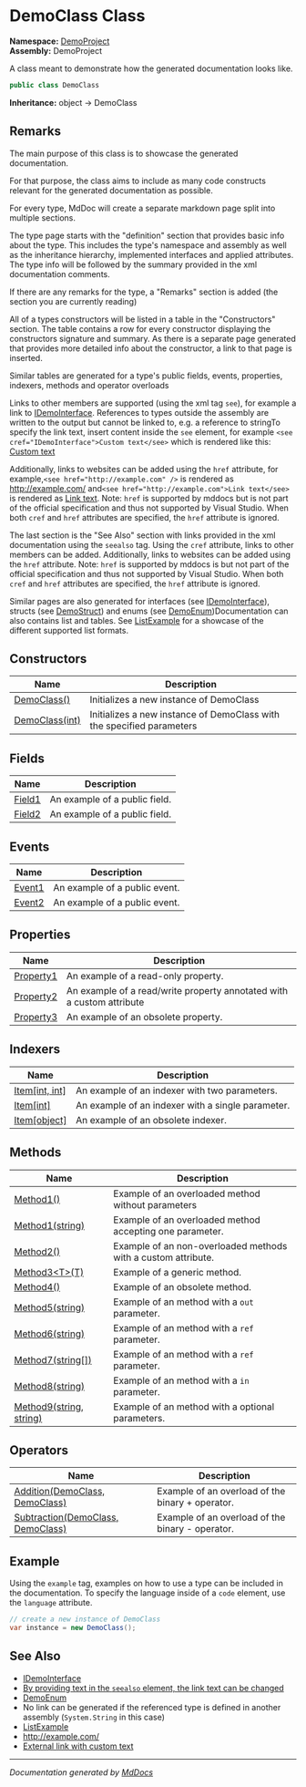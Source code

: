 ﻿<!--  
  <auto-generated>   
    The contents of this file were generated by a tool.  
    Changes to this file may be list if the file is regenerated  
  </auto-generated>   
-->

# DemoClass Class

**Namespace:** [DemoProject](../index.md)  
**Assembly:** DemoProject

A class meant to demonstrate how the generated documentation looks like.

```csharp
public class DemoClass
```

**Inheritance:** object → DemoClass

## Remarks

The main purpose of this class is to showcase the generated documentation.

For that purpose, the class aims to include as many code constructs relevant for the generated documentation as possible.

For every type, MdDoc will create a separate markdown page split into multiple sections.

The type page starts with the "definition" section that provides basic info about the type. This includes the type's namespace and assembly as well as the inheritance hierarchy, implemented interfaces and applied attributes. The type info will be followed by the summary provided in the xml documentation comments.

If there are any remarks for the type, a "Remarks" section is added (the section you are currently reading)

All of a types constructors will be listed in a table in the "Constructors" section. The table contains a row for every constructor displaying the constructors signature and summary. As there is a separate page generated that provides more detailed info about the constructor, a link to that page is inserted.

Similar tables are generated for a type's public fields, events, properties, indexers, methods and operator overloads

Links to other members are supported (using the xml tag `see`), for example a link to [IDemoInterface](../IDemoInterface/index.md). References to types outside the assembly are written to the output but cannot be linked to, e.g. a reference to stringTo specify the link text, insert content inside the `see` element, for example `<see cref="IDemoInterface">Custom text</see>` which is rendered like this: [Custom text](../IDemoInterface/index.md)

Additionally, links to websites can be added using the `href` attribute, for example,`<see href="http://example.com" />` is rendered as [http:\/\/example.com\/](http://example.com/) and`<see href="http://example.com">Link text</see>` is rendered as [Link text](http://example.com/). Note: `href` is supported by mddocs but is not part of the official specification and thus not supported by Visual Studio. When both `cref` and `href` attributes are specified, the `href` attribute is ignored.

The last section is the "See Also" section with links provided in the xml documentation using the `seealso` tag. Using the `cref` attribute, links to other members can be added. Additionally, links to websites can be added using the `href` attribute. Note: `href` is supported by mddocs is but not part of the official specification and thus not supported by Visual Studio. When both `cref` and `href` attributes are specified, the `href` attribute is ignored.

Similar pages are also generated for interfaces (see [IDemoInterface](../IDemoInterface/index.md)), structs (see [DemoStruct](../DemoStruct/index.md)) and enums (see  [DemoEnum](../DemoEnum/index.md))Documentation can also contains list and tables. See [ListExample](../ListExample/index.md) for a showcase of the different supported list formats.

## Constructors

| Name                                                 | Description                                                           |
| ---------------------------------------------------- | --------------------------------------------------------------------- |
| [DemoClass()](constructors/index.md#democlass)       | Initializes a new instance of DemoClass                               |
| [DemoClass(int)](constructors/index.md#democlassint) | Initializes a new instance of DemoClass with the specified parameters |

## Fields

| Name                       | Description                   |
| -------------------------- | ----------------------------- |
| [Field1](fields/Field1.md) | An example of a public field. |
| [Field2](fields/Field2.md) | An example of a public field. |

## Events

| Name                       | Description                   |
| -------------------------- | ----------------------------- |
| [Event1](events/Event1.md) | An example of a public event. |
| [Event2](events/Event2.md) | An example of a public event. |

## Properties

| Name                                 | Description                                                            |
| ------------------------------------ | ---------------------------------------------------------------------- |
| [Property1](properties/Property1.md) | An example of a read\-only property.                                   |
| [Property2](properties/Property2.md) | An example of a read\/write property annotated with a custom attribute |
| [Property3](properties/Property3.md) | An example of an obsolete property.                                    |

## Indexers

| Name                                             | Description                                       |
| ------------------------------------------------ | ------------------------------------------------- |
| [Item\[int, int\]](indexers/Item.md#itemint-int) | An example of an indexer with two parameters.     |
| [Item\[int\]](indexers/Item.md#itemint)          | An example of an indexer with a single parameter. |
| [Item\[object\]](indexers/Item.md#itemobject)    | An example of an obsolete indexer.                |

## Methods

| Name                                                | Description                                                    |
| --------------------------------------------------- | -------------------------------------------------------------- |
| [Method1()](methods/Method1.md#method1)             | Example of an overloaded method without parameters             |
| [Method1(string)](methods/Method1.md#method1string) | Example of an overloaded method accepting one parameter.       |
| [Method2()](methods/Method2.md)                     | Example of an non\-overloaded methods with a custom attribute. |
| [Method3\<T\>(T)](methods/Method3.md)               | Example of a generic method.                                   |
| [Method4()](methods/Method4.md)                     | Example of an obsolete method.                                 |
| [Method5(string)](methods/Method5.md)               | Example of an method with a `out` parameter.                   |
| [Method6(string)](methods/Method6.md)               | Example of an method with a `ref` parameter.                   |
| [Method7(string\[\])](methods/Method7.md)           | Example of an method with a `ref` parameter.                   |
| [Method8(string)](methods/Method8.md)               | Example of an method with a `in` parameter.                    |
| [Method9(string, string)](methods/Method9.md)       | Example of an method with a optional parameters.               |

## Operators

| Name                                                          | Description                                       |
| ------------------------------------------------------------- | ------------------------------------------------- |
| [Addition(DemoClass, DemoClass)](operators/Addition.md)       | Example of an overload of the binary + operator.  |
| [Subtraction(DemoClass, DemoClass)](operators/Subtraction.md) | Example of an overload of the binary \- operator. |

## Example

Using the `example` tag, examples on how to use a type can be included in the documentation. To specify the language inside of a `code` element, use the `language` attribute.

```csharp
// create a new instance of DemoClass
var instance = new DemoClass();
```

## See Also

- [IDemoInterface](../IDemoInterface/index.md)
- [By providing text in the `seealso` element, the link text can be changed](../DemoStruct/index.md)
- [DemoEnum](../DemoEnum/index.md)
- No link can be generated if the referenced type is defined in another assembly (`System.String` in this case)
- [ListExample](../ListExample/index.md)
- [http:\/\/example.com\/](http://example.com/)
- [External link with custom text](http://example.com/)

___

*Documentation generated by [MdDocs](https://github.com/ap0llo/mddocs)*
